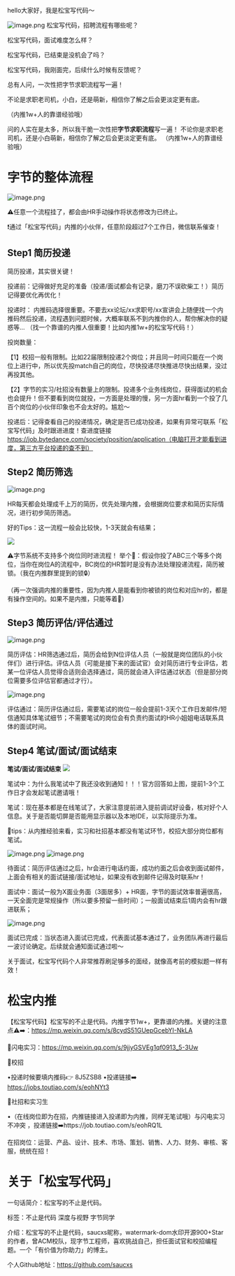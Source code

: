 
hello大家好，我是松宝写代码～

![image.png](https://cdn.nlark.com/yuque/0/2022/png/276016/1652279545587-93e15fc4-adfd-4cac-befd-384c5ce1e939.png#clientId=ue6a3076a-25d8-4&crop=0&crop=0&crop=1&crop=1&from=paste&height=300&id=ua4817270&margin=%5Bobject%20Object%5D&name=image.png&originHeight=600&originWidth=600&originalType=binary&ratio=1&rotation=0&showTitle=false&size=377257&status=done&style=none&taskId=u73e389b8-01c8-447c-a079-36bf4040057&title=&width=300)
松宝写代码，招聘流程有哪些呢？

松宝写代码，面试难度怎么样？

松宝写代码，已结束是没机会了吗？

松宝写代码，我刚面完，后续什么时候有反馈呢？

总有人问，一次性把字节求职流程写一遍！

不论是求职老司机，小白，还是萌新，相信你了解之后会更淡定更有底。

（内推1w+人的靠谱经验哦）

问的人实在是太多，所以我干脆一次性把**字节求职流程**写一遍！
不论你是求职老司机，还是小白萌新，相信你了解之后会更淡定更有底。
（内推1w+人的靠谱经验哦）

# 字节的整体流程
![image.png](https://cdn.nlark.com/yuque/0/2022/png/276016/1652279660838-d73d31e5-f978-4378-b63e-a11242821c0f.png#clientId=ue6a3076a-25d8-4&crop=0&crop=0&crop=1&crop=1&from=paste&height=111&id=u8124c767&margin=%5Bobject%20Object%5D&name=image.png&originHeight=164&originWidth=1080&originalType=binary&ratio=1&rotation=0&showTitle=false&size=41357&status=done&style=none&taskId=uc8b5e563-45f3-4e14-a365-4d55ad2c09d&title=&width=730)

⚠️任意一个流程挂了，都会由HR手动操作将状态修改为已终止。


❗️通过「松宝写代码」内推的小伙伴，任意阶段超过7个工作日，微信联系催查！



## Step1 **简历投递**

简历投递，其实很关键！

投递前：记得做好充足的准备（投递/面试都会有记录，磨刀不误砍柴工！）简历记得要优化再优化！

投递时： 内推码选择很重要。不要去xx论坛/xx求职号/xx宣讲会上随便找一个内推码然后投递，流程遇到问题时候，大概率联系不到内推你的人，帮你解决你的疑惑等... （找一个靠谱的内推人佷重要！比如内推1w+的松宝写代码！）

投岗数量：

【1】校招一般有限制。比如22届限制投递2个岗位；并且同一时间只能在一个岗位上进行中，所以优先投match自己的岗位，尽快投递尽快推进尽快出结果，没过再投其他。

【2】字节的实习/社招没有数量上的限制。投递多个业务线岗位，获得面试的机会也会提升！但不要看到岗位就投，一方面是处理的慢，另一方面hr看到一个投了几百个岗位的小伙伴印象也不会太好的。尴尬～

投递后：记得查看自己的投递情况，确定是否已成功投递，如果有异常可联系「松宝写代码」及时跟进进度！查进度链接 https://job.bytedance.com/society/position/application（电脑打开才能看到进度，第三方平台投递的查不到）

## Step2 **简历筛选**
![image.png](https://cdn.nlark.com/yuque/0/2022/png/276016/1652280821524-a608434b-9bce-4982-ad26-8838628ae5e0.png#clientId=ue6a3076a-25d8-4&crop=0&crop=0&crop=1&crop=1&from=paste&height=149&id=u02d4cfcb&margin=%5Bobject%20Object%5D&name=image.png&originHeight=298&originWidth=2126&originalType=binary&ratio=1&rotation=0&showTitle=false&size=458998&status=done&style=none&taskId=ueb380003-e420-4271-aca1-03916a6c582&title=&width=1063)

HR每天都会处理成千上万的简历，优先处理内推，会根据岗位要求和简历实际情况，进行初步简历筛选。

好的Tips：这一流程一般会比较快，1-3天就会有结果；

![](https://cdn.nlark.com/yuque/0/2022/png/276016/1652280435869-23e3e71f-d38e-4700-be17-316a63237894.png#clientId=ue6a3076a-25d8-4&crop=0&crop=0&crop=1&crop=1&from=paste&id=u9501a6f6&margin=%5Bobject%20Object%5D&originHeight=282&originWidth=630&originalType=url&ratio=1&rotation=0&showTitle=false&status=done&style=none&taskId=ub093dbac-c388-4b78-aaf5-dae8ac4bc63&title=)

⚠️字节系统不支持多个岗位同时进流程！ 举个🌰：假设你投了ABC三个等多个岗位，当你在岗位A的流程中，BC岗位的HR暂时是没有办法处理投递流程，简历被锁。（我在内推群里提到的锁🔒）

（再一次强调内推的重要性，因为内推人是能看到你被锁的岗位和对应hr的，都是有操作空间的。如果不是内推，只能等着😤）

## Step3 **简历评估/评估通过**
![image.png](https://cdn.nlark.com/yuque/0/2022/png/276016/1652280951612-41373b73-cd97-4aa1-8f86-82b3eda6ed35.png#clientId=ue6a3076a-25d8-4&crop=0&crop=0&crop=1&crop=1&from=paste&height=126&id=ub756060b&margin=%5Bobject%20Object%5D&name=image.png&originHeight=252&originWidth=2142&originalType=binary&ratio=1&rotation=0&showTitle=false&size=289024&status=done&style=none&taskId=ube40f73d-c197-48fc-98bc-33f368e69ea&title=&width=1071)

简历评估：HR筛选通过后，简历会给到N位评估人员（一般就是岗位团队的小伙伴们）进行评估。评估人员（可能是接下来的面试官）会对简历进行专业评估，若某一位评估人员觉得合适则会选择通过，简历就会进入评估通过状态（但是部分岗位需要多位评估官都通过才行）。

![image.png](https://cdn.nlark.com/yuque/0/2022/png/276016/1652281055895-e94b739d-da64-42ce-bc1b-c741b1cdaf27.png#clientId=ue6a3076a-25d8-4&crop=0&crop=0&crop=1&crop=1&from=paste&height=134&id=u12c3d33e&margin=%5Bobject%20Object%5D&name=image.png&originHeight=268&originWidth=2156&originalType=binary&ratio=1&rotation=0&showTitle=false&size=425005&status=done&style=none&taskId=ud26b8228-e151-407b-a24b-083c1210b9e&title=&width=1078)

评估通过：简历评估通过后，需要笔试的岗位一般会提前1-3天个工作日发邮件/短信通知具体笔试细节；不需要笔试的岗位会有负责约面试的HR小姐姐电话联系具体的面试时间。

## Step4 **笔试/面试/面试结束**
**笔试/面试/面试结束**
![](https://cdn.nlark.com/yuque/0/2022/png/276016/1652281095571-61c7fcc8-db5b-4bab-ab20-4f6311cdeaad.png#clientId=ue6a3076a-25d8-4&crop=0&crop=0&crop=1&crop=1&from=paste&id=u709e5a29&margin=%5Bobject%20Object%5D&originHeight=117&originWidth=1080&originalType=url&ratio=1&rotation=0&showTitle=false&status=done&style=none&taskId=u1386b260-e71c-454f-949c-7e73587f3ee&title=)

笔试中：为什么我笔试中了我还没收到通知！！！官方回答如上图，提前1-3个工作日才会发起笔试邀请哦！

笔试：现在基本都是在线笔试了，大家注意提前进入提前调试好设备，核对好个人信息。关于是否能切屏是否能用显示器以及本地IDE，以实际提示为准。


🐻tips：从内推经验来看，实习和社招基本都没有笔试环节，校招大部分岗位都有笔试。

![image.png](https://cdn.nlark.com/yuque/0/2022/png/276016/1652281221058-059f87fa-aa92-4c02-bd84-842d7e4402e9.png#clientId=ue6a3076a-25d8-4&crop=0&crop=0&crop=1&crop=1&from=paste&height=132&id=u79d09adc&margin=%5Bobject%20Object%5D&name=image.png&originHeight=264&originWidth=1832&originalType=binary&ratio=1&rotation=0&showTitle=false&size=272483&status=done&style=none&taskId=ub0d296a3-9a97-41d2-820e-caceb2e3d55&title=&width=916)
![image.png](https://cdn.nlark.com/yuque/0/2022/png/276016/1652281255186-604f9c15-8b66-4ebd-8d2c-3ea67208f996.png#clientId=ue6a3076a-25d8-4&crop=0&crop=0&crop=1&crop=1&from=paste&height=134&id=u4c440eef&margin=%5Bobject%20Object%5D&name=image.png&originHeight=268&originWidth=1842&originalType=binary&ratio=1&rotation=0&showTitle=false&size=366881&status=done&style=none&taskId=u57d89da6-c3e5-4fff-96db-8f39bba3b63&title=&width=921)

待面试：简历评估通过之后，hr会进行电话约面，成功约面之后会收到面试邮件，上面会有相关的面试链接/面试地址，如果没有收到邮件记得及时联系hr！



面试中：面试一般为X面业务面（3面居多）+ HR面，字节的面试效率普遍很高，一天全面完是常规操作（所以要多预留一些时间）；一般面试结束后1周内会有hr跟进联系；

![image.png](https://cdn.nlark.com/yuque/0/2022/png/276016/1652281302155-8dddce91-ae52-4646-9eb1-a3f61dc51d4d.png#clientId=ue6a3076a-25d8-4&crop=0&crop=0&crop=1&crop=1&from=paste&height=141&id=u9f49150e&margin=%5Bobject%20Object%5D&name=image.png&originHeight=282&originWidth=1850&originalType=binary&ratio=1&rotation=0&showTitle=false&size=394028&status=done&style=none&taskId=u82412017-c3d3-487c-970e-6ff7fc12821&title=&width=925)

面试已完成：当状态进入面试已完成，代表面试基本通过了，业务团队再进行最后一波讨论确定。后续就会通知面试通过啦～ 


关于面试，松宝写代码个人非常推荐刷足够多的面经，就像高考前的模拟题一样有效！


# 松宝内推

【松宝写代码】松宝写的不止是代码。内推字节1w+，更靠谱的内推。关键的注意点⚠️➡️：https://mp.weixin.qq.com/s/8cydS51GUepGcebYI-NkLA

🌟闪电实习：https://mp.weixin.qq.com/s/9jjyGSVEg1qf0913_5-3Uw

🌟校招

•投递时候要填内推码👉 
8J5ZSB8
•投递链接➡️
 https://jobs.toutiao.com/s/eohNYt3

🌟社招和实习生

•（在线岗位即为在招，内推链接进入投递即为内推，同样无笔试哦）与闪电实习不冲突
，投递链接➡️https://job.toutiao.com/s/eohRQ1L

在招岗位：运营、产品、设计、技术、市场、策划、销售、人力、财务、审核、客服，统统在招！


# 关于「松宝写代码」
一句话简介：松宝写的不止是代码。

标签：不止是代码 深度与视野 字节同学

介绍：松宝写的不止是代码，saucxs昵称，watermark-dom水印开源900+Star的作者，曾ACM校队，现字节工程师，喜欢挑战自己，担任面试官和校招编程题。一个「有价值为你助力」的博主。

个人Github地址：https://github.com/saucxs